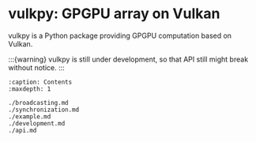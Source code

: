 # vulkpy: GPGPU array on Vulkan

vulkpy is a Python package providing GPGPU computation based on Vulkan.

:::{warning}
vulkpy is still under development, so that API still might break without notice.
:::

```{toctree}
:caption: Contents
:maxdepth: 1

./broadcasting.md
./synchronization.md
./example.md
./development.md
./api.md
```
